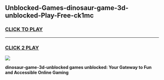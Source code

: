 
## Unblocked-Games-dinosaur-game-3d-unblocked-Play-Free-ck1mc
<h3>
<a href="https://premium76.site?title=dinosaur-game-3d-unblocked&ref=12A">CLICK TO PLAY</a></h3>
<hr>

<h3>
<a href="https://premium76.site?title=dinosaur-game-3d-unblocked&ref=12A">CLICK 2 PLAY</a>
  
</h3>

<a href="https://premium76.site?title=dinosaur-game-3d-unblocked&ref=12A"><img src="https://clearcache.store/games.png"></a>


**dinosaur-game-3d-unblocked games unblocked: Your Gateway to Fun and Accessible Online Gaming**
